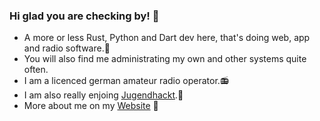 ### Hi glad you are checking by! 💬

- A more or less Rust, Python and Dart dev here, that's doing web, app and radio software.🐍
- You will also find me administrating my own and other systems quite often.
- I am a licenced german amateur radio operator.📻
- I am also really enjoing [Jugendhackt](https://jugendhackt.org/).🦙
- More about me on my [Website](https://nereid.space) 🎉

<!--
**Konradrundfunk/konradrundfunk** is a ✨ _special_ ✨ repository because its `README.md` (this file) appears on your GitHub profile.

Here are some ideas to get you started:

- 🔭 I’m currently working on ...
- 🌱 I’m currently learning ...
- 👯 I’m looking to collaborate on ...
- 🤔 I’m looking for help with ...
- 💬 Ask me about ...
- 📫 How to reach me: ...
- 😄 Pronouns: ...
- ⚡ Fun fact: ...
-->
